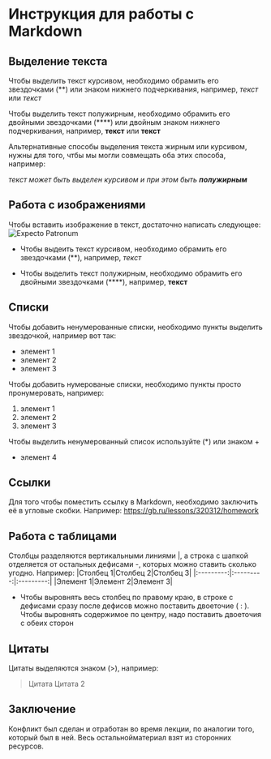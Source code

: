 # Инструкция для работы с Markdown

## Выделение текста

Чтобы выделить текст курсивом, необходимо обрамить его звездочками (**) или знаком нижнего подчеркивания, например, *текст* или _текст_

Чтобы выделить текст полужирным, необходимо обрамить его двойными звездочками (****) или двойным знаком нижнего подчеркивания, например, **текст** или __текст__

Альтернативные способы выделения текста жирным или курсивом, нужны для того, чтбы мы могли совмещать оба этих способа, например:

_текст может быть выделен курсивом и при этом быть **полужирным**_

## Работа с изображениями

Чтобы вставить изображение в текст, достаточно написать следующее: 
![Expecto Patronum](311133064262211.png)

* Чтобы выдеить текст курсивом, необходимо обрамить его звездочками (**), например, *текст*

* Чтобы выделить текст полужирным, необходимо обрамить его двойными звездочками (****), например, **текст**


## Списки

Чтобы добавить ненумерованные списки, необходимо пункты выделить звездочкой, например вот так:
* элемент 1
* элемент 2
* элемент 3

Чтобы добавить нумерованые списки, необходимо пункты просто пронумеровать, например:

1. элемент 1
2. элемент 2
3. элемент 3


Чтобы выделить ненумерованный список используйте (*) или знаком +
+ элемент 4

## Ссылки

Для того чтобы поместить ссылку в Markdown, необходимо заключить её в угловые скобки. Например:
<https://gb.ru/lessons/320312/homework>

## Работа с таблицами
 Столбцы разделяются вертикальными линиями |, а строка с шапкой отделяется от остальных дефисами -, которых можно ставить сколько угодно. 
Например:
|Столбец 1|Столбец 2|Столбец 3|
|:---------:|:---------:|:---------:|
|Элемент 1|Элемент 2|Элемент 3|

* Чтобы выровнять весь столбец по правому краю, в строке с дефисами сразу после дефисов можно поставить двоеточие ( : ). Чтобы выровнять содержимое по центру, надо поставить двоеточия с обеих сторон

## Цитаты

Цитаты выделяются знаком (>), например:
> Цитата
> Цитата 2

## Заключение

Конфликт был сделан и отработан во время лекции, по аналогии того, который был в ней. Весь остальнойматериал взят из сторонних ресурсов.
